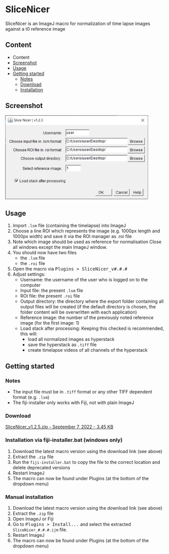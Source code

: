 # SliceNicer

SliceNicer is an ImageJ macro for normalization of time lapse images against a t0 reference image

## Content

- Content
- [Screenshot](#Screenshot)
- [Usage](#Usage)
- [Getting started](#Getting-started)
    - [Notes](#Notes)
    - [Download](#Download)
    - [Installation](#Installation)

## Screenshot

<img alt="Screenshot" src=".assets/screenshot.png">

## Usage

1. Import `.lsm` file (containing the timelapse) into ImageJ
2. Choose a line ROI which represents the image (e.g. 1000px length and 1000px width) and save it via the ROI manager as .roi file
3. Note which image should be used as reference for normalisation
Close all windows except the main ImageJ window.
4. You should now have two files
    - the `.lsm` file
    - the `.roi` file
5. Open the macro via <kbd>Plugins > SliceNicer_v#.#.#</kbd>
6. Adjust settings:
    - Username: the username of the user who is logged on to the computer
    - Input file: the present `.lsm` file
    - ROI file: the present `.roi` file
    - Output directory: the directory where the export folder containing all output files will be created (if the default directory is chosen, the folder content will be overwritten with each application)
    - Reference image: the number of the previously noted reference image (for the first image: 1)
    - Load stack after processing: Keeping this checked is recommended, this will:
        - load all normalized images as hyperstack
        - save the hyperstack as `.tiff` file
        - create timelapse videos of all channels of the hyperstack

## Getting started 

### Notes

- The input file must be in `.tiff` format or any other TIFF dependent format (e.g. `.lsm`)
- The fiji-installer only works with Fiji, not with plain ImageJ

### Download

<a href="https://github.com/danielbarleben/SliceNicer/releases/download/v1.2.5/SliceNicer_v1.2.5.zip">SliceNicer_v1.2.5.zip - September 7, 2022 - 3.45 KB</a>

### Installation via fiji-installer.bat (windows only)

1. Download the latest macro version using the download link (see above)
2. Extract the `.zip` file
3. Run the `fiji-installer.bat` to copy the file to the correct location and delete deprecated versions
4. Restart ImageJ
5. The macro can now be found under Plugins (at the bottom of the dropdown menu)

### Manual installation
1. Download the latest macro version using the download link (see above)
2. Extract the `.zip` file
3. Open ImageJ or Fiji
4. Go to <kbd>Plugins > Install...</kbd> and select the extracted `SliceNicer_#.#.#.ijm` file.
5. Restart ImageJ
6. The macro can now be found under Plugins (at the bottom of the dropdown menu)





